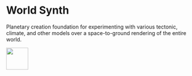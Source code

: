 # World Synth

Planetary creation foundation for experimenting with various tectonic, climate, and other models over a space-to-ground rendering of the entire world.

<a href='http://www.recurse.com' title='Made with love at the Recurse Center'><img src='https://cloud.githubusercontent.com/assets/2883345/11322972/9e553260-910b-11e5-8de9-a5bf00c352ef.png' height='59px'/></a>
